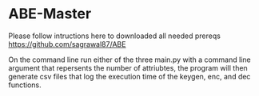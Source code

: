 # ABE-Master
Please follow intructions here to downloaded all needed prereqs https://github.com/sagrawal87/ABE

On the command line run either of the three main.py with a command line argument that repersents the number of attriubtes, the program will then generate csv files that log the execution time of the keygen, enc, and dec functions.
